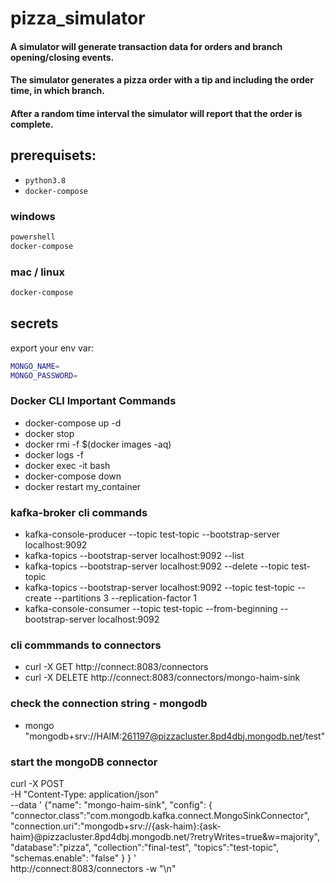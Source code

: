 # pizza_simulator
#### A simulator will generate transaction data for orders and branch opening/closing events. 
#### The simulator generates a pizza order with a tip and including the order time, in which branch.
#### After a random time interval the simulator will report that the order is complete.

## prerequisets:
* `python3.8`     
* `docker-compose`

### windows
```bash
powershell
docker-compose
```

### mac / linux
```bash
docker-compose
```

## secrets
export your env var:      
```bash
MONGO_NAME=
MONGO_PASSWORD=
```

### Docker CLI Important  Commands
* docker-compose up -d
* docker stop <container-id>
* docker rmi -f $(docker images -aq)
* docker logs -f <container-name>
* docker exec -it <container-name> bash
* docker-compose down
* docker restart my_container

### kafka-broker cli commands
* kafka-console-producer --topic test-topic --bootstrap-server localhost:9092
* kafka-topics --bootstrap-server localhost:9092 --list
* kafka-topics --bootstrap-server localhost:9092 --delete --topic test-topic
* kafka-topics --bootstrap-server localhost:9092 --topic test-topic --create --partitions 3 --replication-factor 1
* kafka-console-consumer --topic test-topic --from-beginning --bootstrap-server localhost:9092

### cli commmands to connectors 
* curl -X GET http://connect:8083/connectors
* curl -X DELETE http://connect:8083/connectors/mongo-haim-sink

### check the connection string - mongodb
* mongo "mongodb+srv://HAIM:261197@pizzacluster.8pd4dbj.mongodb.net/test"
 
### start the mongoDB connector

curl -X POST \
     -H "Content-Type: application/json" \
     --data '
     {"name": "mongo-haim-sink",
      "config": {
         "connector.class":"com.mongodb.kafka.connect.MongoSinkConnector",
         "connection.uri":"mongodb+srv://{ask-haim}:{ask-haim}@pizzacluster.8pd4dbj.mongodb.net/?retryWrites=true&w=majority",
         "database":"pizza",
         "collection":"final-test",
         "topics":"test-topic",
         "schemas.enable": "false"
         }
     }
     ' \
     http://connect:8083/connectors -w "\n"




